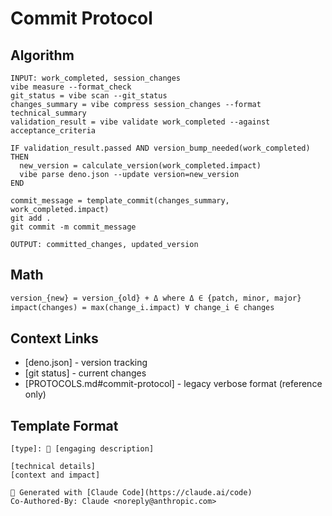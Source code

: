 # Commit Protocol

## Algorithm

```pseudo
INPUT: work_completed, session_changes
vibe measure --format_check
git_status = vibe scan --git_status
changes_summary = vibe compress session_changes --format technical_summary
validation_result = vibe validate work_completed --against acceptance_criteria

IF validation_result.passed AND version_bump_needed(work_completed) THEN
  new_version = calculate_version(work_completed.impact)
  vibe parse deno.json --update version=new_version
END

commit_message = template_commit(changes_summary, work_completed.impact)
git add .
git commit -m commit_message

OUTPUT: committed_changes, updated_version
```

## Math

```latex
version_{new} = version_{old} + Δ where Δ ∈ {patch, minor, major}
impact(changes) = max(change_i.impact) ∀ change_i ∈ changes
```

## Context Links

- [deno.json] - version tracking
- [git status] - current changes
- [PROTOCOLS.md#commit-protocol] - legacy verbose format (reference only)

## Template Format

```
[type]: 🎯 [engaging description]

[technical details]
[context and impact]

🤖 Generated with [Claude Code](https://claude.ai/code)
Co-Authored-By: Claude <noreply@anthropic.com>
```
